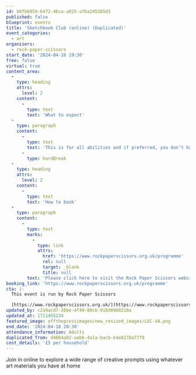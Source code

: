 ```yaml
---
id: b0fb6859-6472-4bca-a025-a7ba245385d3
published: false
blueprint: events
title: 'Sketchbook Club (online) (Duplicated)'
event_categories:
  - art
organisers:
  - rock-paper-scissors
start_date: '2024-04-16 19:30'
free: false
virtual: true
content_area:
  -
    type: heading
    attrs:
      level: 2
    content:
      -
        type: text
        text: 'What to expect'
  -
    type: paragraph
    content:
      -
        type: text
        text: 'This is for all abilities and if preferred, you don’t have to be visible or contribute in any way if you choose. Everybody is welcome!'
      -
        type: hardBreak
  -
    type: heading
    attrs:
      level: 2
    content:
      -
        type: text
        text: 'How to book'
  -
    type: paragraph
    content:
      -
        type: text
        marks:
          -
            type: link
            attrs:
              href: 'https://www.rockpaperscissors.org.uk/programme'
              rel: null
              target: _blank
              title: null
        text: 'Please click here to visit the Rock Paper Scissors website and book your place.'
booking_link: 'https://www.rockpaperscissors.org.uk/programme'
cta: |-
  This event is run by Rock Paper Scissors

  [https://www.rockpaperscissors.org.uk/](https://www.rockpaperscissors.org.uk/)
updated_by: c2a9acd7-26be-4f49-89cb-918d0960210a
updated_at: 1711455234
featured_image: offthepressimages/new_resized_images/LGC-VA.png
end_date: '2024-04-16 20:30'
attendance_information: Adults
duplicated_from: d4864a82-aab6-4a1a-bacb-b4e8278a7779
cost_details: '£5 per household'
---
```

Join in online to explore a wide range of creative prompts using whatever art materials you have at home